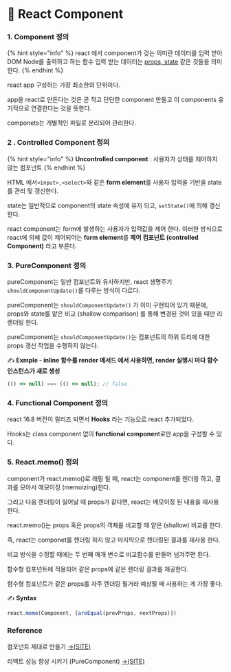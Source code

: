 # 📄 React Component

### 1. Component 정의

{% hint style="info" %}
react 에서 component가 갖는 의미란 데이터를 입력 받아 DOM Node를 출력하고 하는 함수 입력 받는 데이터는 [props, state](https://reactjs.org/docs/components-and-props.html) 같은 것들을 의미한다.
{% endhint %}

react app 구성하는 가장 최소한의 단위이다.

app을 react로 만든다는 것은 곧 작고 단단한 component 만들고 이 components 유기적으로 연결한다는 것을 뜻한다.

componets는 개별적인 파일로 분리되어 관리한다.

### 2 . Controlled Component 정의

{% hint style="info" %}
**Uncontrolled component**  :  사용자가 상태를 제어하지 않는 컴포넌트
{% endhint %}

HTML 에서`<input>,<select>`와 같은 **form element**를  사용자 입력을 기반을 state를 관리 및 갱신한다.

state는 일반적으로 component의 state 속성에 유지 되고, `setState()`에 의해 갱신한다.

react component는 form에 발생하는 사용자가 입력값을 제어 한다.  이러한 방식으로 react에 의해 값이 제어되어는 **form element**를 **제어 컴포넌트 \(controlled Component\)** 라고 부른다.

### 3. PureComponent 정의

pureComponent는 일반 컴포넌트와 유사하지만, react 생명주기 `shouldComponentUpdate()`를 다루는 방식이 다르다.

pureComponent는 `shouldComponentUpdate()` 가 이미 구현되어 있기 때문에, props와 state를 얕은 비교 \(shallow comparison\) 를 통해 변경된 것이 있을 때만 리렌더링 한다.

pureComponent는 `shouldComponentUpdate()`는 컴포넌트의 하위 트리에 대한 props 갱신 작업을 수행하지 않는다.

✍ **Exmple - inline 함수를 render 메서드 에서 사용하면, render 실행시 마다 함수 인스턴스가 새로 생성**

```javascript
(() => null) === (() => null); // false
```

### 

### 4.  Functional Component 정의

react 16.8 버전이 릴리즈 되면서 **Hooks** 라는 기능으로 react 추가되었다.

Hooks는 class component 없이 **functional componen**t로만 app을 구성할 수 있다.

### 5. React.memo\(\) 정의

component가  react.memo\(\)로 래핑 될 때, react는 component를 렌더링 하고, 결과를 모아서 메모이징 \(memoizing\)한다. 

그리고 다음 렌더링이 일어날 때 props가 같다면, react는 메모이징 된 내용을 재사용한다.

react.memo\(\)는 props 혹은 props의 객체를 비교할 때 얕은 \(shallow\) 비교를 한다.

즉, react는 componet를 렌더링 하지 않고 마지막으로 렌더링된 결과를 재사용 한다.

비교 방식을 수정할 때에는 두 번째 매개 변수로 비교함수를 만들어 넘겨주면 된다.

함수형 컴포넌트에 적용되어 같은 props에 같은 렌더링 결과를 제공한다.

함수형 컴포넌트가 같은 props를 자주 렌더링 될거라 예상될 때 사용하는 게 가장 좋다.

  
✍ **Syntax**

```javascript
react.memo(Component, [areEqual(prevProps, nextProps)])
```





















### Reference <a id="reference"></a>

컴포넌트 제대로 만들기 [→\(SITE\)﻿](https://hyunseob.github.io/2019/06/02/react-component-the-right-way/)

리액트 성능 향상 시키기 \(PureComponent\) [→\(SITE\)﻿](https://wonism.github.io/react-pure-component/)





